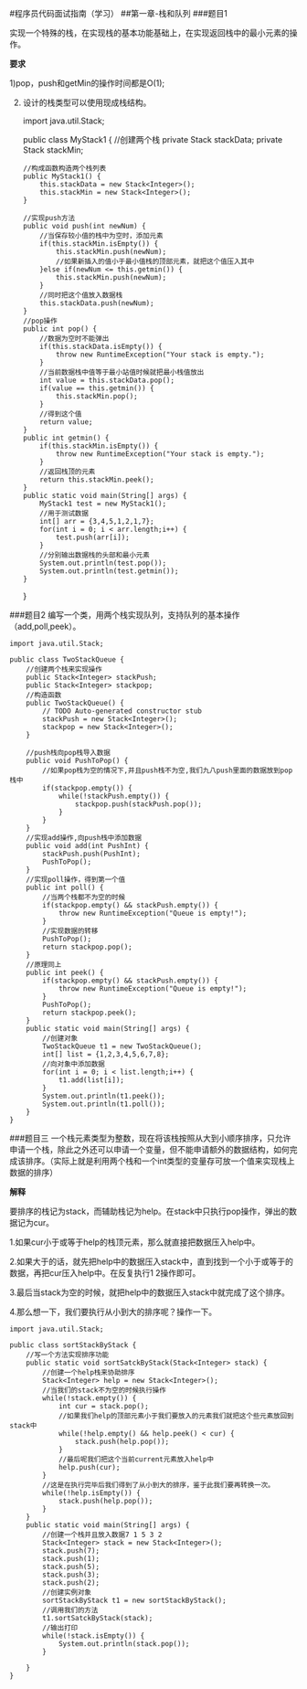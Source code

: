 #程序员代码面试指南（学习）
##第一章-栈和队列
###题目1

实现一个特殊的栈，在实现栈的基本功能基础上，在实现返回栈中的最小元素的操作。

**要求**

 1)pop，push和getMin的操作时间都是O(1);

 2) 设计的栈类型可以使用现成栈结构。

	import java.util.Stack;
	
	public class MyStack1 {
		//创建两个栈
		private Stack<Integer> stackData;
		private Stack<Integer> stackMin;
		
		//构成函数构造两个栈列表
		public MyStack1() {
			this.stackData = new Stack<Integer>();
			this.stackMin = new Stack<Integer>();
		}
		
		//实现push方法
		public void push(int newNum) {
			//当保存较小值的栈中为空时，添加元素
			if(this.stackMin.isEmpty()) {
				this.stackMin.push(newNum);
				//如果新插入的值小于最小值栈的顶部元素，就把这个值压入其中
			}else if(newNum <= this.getmin()) {
				this.stackMin.push(newNum);
			}
			//同时把这个值放入数据栈
			this.stackData.push(newNum);
		}
		//pop操作
		public int pop() {
			//数据为空时不能弹出
			if(this.stackData.isEmpty()) {
				throw new RuntimeException("Your stack is empty.");
			}
			//当前数据栈中值等于最小站值时候就把最小栈值放出
			int value = this.stackData.pop();
			if(value == this.getmin()) {
				this.stackMin.pop();
			}
			//得到这个值
			return value;
		}
		public int getmin() {
			if(this.stackMin.isEmpty()) {
				throw new RuntimeException("Your stack is empty.");
			}
			//返回栈顶的元素
			return this.stackMin.peek();
		}
		public static void main(String[] args) {
			MyStack1 test = new MyStack1();
			//用于测试数据
			int[] arr = {3,4,5,1,2,1,7};
			for(int i = 0; i < arr.length;i++) {
				test.push(arr[i]);
			}
			//分别输出数据栈的头部和最小元素
			System.out.println(test.pop());
			System.out.println(test.getmin());
		}
	}

###题目2
编写一个类，用两个栈实现队列，支持队列的基本操作（add,poll,peek）。

	import java.util.Stack;
	
	public class TwoStackQueue {
		//创建两个栈来实现操作
		public Stack<Integer> stackPush;
		public Stack<Integer> stackpop;
		//构造函数
		public TwoStackQueue() {
			// TODO Auto-generated constructor stub
			stackPush = new Stack<Integer>();
			stackpop = new Stack<Integer>();
		}
		
		//push栈向pop栈导入数据
		public void PushToPop() {
			//如果pop栈为空的情况下,并且push栈不为空,我们九八push里面的数据放到pop栈中
			if(stackpop.empty()) {
				while(!stackPush.empty()) {
					stackpop.push(stackPush.pop());
				}
			}
		}
		//实现add操作,向push栈中添加数据
		public void add(int PushInt) {
			stackPush.push(PushInt);
			PushToPop();
		}
		//实现poll操作，得到第一个值
		public int poll() {
			//当两个栈都不为空的时候
			if(stackpop.empty() && stackPush.empty()) {
				throw new RuntimeException("Queue is empty!");
			}
			//实现数据的转移
			PushToPop();
			return stackpop.pop();
		}
		//原理同上
		public int peek() {
			if(stackpop.empty() && stackPush.empty()) {
				throw new RuntimeException("Queue is empty!");
			}
			PushToPop();
			return stackpop.peek();
		}
		public static void main(String[] args) {
			//创建对象
			TwoStackQueue t1 = new TwoStackQueue();
			int[] list = {1,2,3,4,5,6,7,8};
			//向对象中添加数据
			for(int i = 0; i < list.length;i++) {
				t1.add(list[i]);
			}
			System.out.println(t1.peek());
			System.out.println(t1.poll());
		}
	}


###题目三
一个栈元素类型为整数，现在将该栈按照从大到小顺序排序，只允许申请一个栈，除此之外还可以申请一个变量，但不能申请额外的数据结构，如何完成该排序。（实际上就是利用两个栈和一个int类型的变量存可放一个值来实现栈上数据的排序）

**解释** 

要排序的栈记为stack，而辅助栈记为help。在stack中只执行pop操作，弹出的数据记为cur。

1.如果cur小于或等于help的栈顶元素，那么就直接把数据压入help中。

2.如果大于的话，就先把help中的数据压入stack中，直到找到一个小于或等于的数据，再把cur压入help中。在反复执行1 2操作即可。

3.最后当stack为空的时候，就把help中的数据压入stack中就完成了这个排序。

4.那么想一下，我们要执行从小到大的排序呢？操作一下。


	import java.util.Stack;
	
	public class sortStackByStack {
		//写一个方法实现排序功能
		public static void sortSatckByStack(Stack<Integer> stack) {
			//创建一个help栈来协助排序
			Stack<Integer> help = new Stack<Integer>();
			//当我们的stack不为空的时候执行操作
			while(!stack.empty()) {
				int cur = stack.pop();
				//如果我们help的顶部元素小于我们要放入的元素我们就把这个些元素放回到stack中
				while(!help.empty() && help.peek() < cur) {
					stack.push(help.pop());
				}
				//最后呢我们把这个当前current元素放入help中
				help.push(cur);
			}
			//这是在执行完毕后我们得到了从小到大的排序，鉴于此我们要再转换一次。
			while(!help.isEmpty()) {
				stack.push(help.pop());
			}
		}
		public static void main(String[] args) {
			//创建一个栈并且放入数据7 1 5 3 2
			Stack<Integer> stack = new Stack<Integer>();
			stack.push(7);
			stack.push(1);
			stack.push(5);
			stack.push(3);
			stack.push(2);
			//创建实例对象
			sortStackByStack t1 = new sortStackByStack();
			//调用我们的方法
			t1.sortSatckByStack(stack);
			//输出打印
			while(!stack.isEmpty()) {
				System.out.println(stack.pop());
			}
				
		}
	}